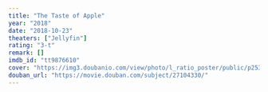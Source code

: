 ```yaml
---
title: "The Taste of Apple"
year: "2018"
date: "2018-10-23"
theaters: ["Jellyfin"]
rating: "3-t"
remark: []
imdb_id: "tt9876610"
cover: "https://img3.doubanio.com/view/photo/l_ratio_poster/public/p2530569123.jpg"
douban_url: "https://movie.douban.com/subject/27104330/"
---
```

